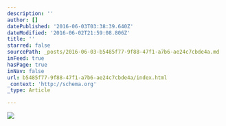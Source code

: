 ```yaml
---
description: ''
author: []
datePublished: '2016-06-03T03:38:39.640Z'
dateModified: '2016-06-02T21:59:08.806Z'
title: ''
starred: false
sourcePath: _posts/2016-06-03-b5485f77-9f88-47f1-a7b6-ae24c7cbde4a.md
inFeed: true
hasPage: true
inNav: false
url: b5485f77-9f88-47f1-a7b6-ae24c7cbde4a/index.html
_context: 'http://schema.org'
_type: Article

---
```

![](https://the-grid-user-content.s3-us-west-2.amazonaws.com/d30e827d-9abe-435a-8c3c-b995ffc6cb9a.jpg)